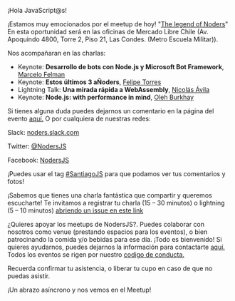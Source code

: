 ¡Hola JavaScript@s!

¡Estamos muy emocionados por el meetup de hoy! "[The legend of Noders](https://www.meetup.com/es-ES/NodersJS/events/fbgwcpyxcbgb/)" En esta oportunidad será en las oficinas de Mercado Libre Chile (Av. Apoquindo 4800, Torre 2, Piso 21, Las Condes. (Metro Escuela Militar)).

Nos acompañaran en las charlas:

- Keynote: **Desarrollo de bots con Node.js y Microsoft Bot Framework**, [Marcelo Felman](https://github.com/marcelofelman)
- Keynote: **Estos últimos 3 aÑoders**, [Felipe Torres](https://github.com/fforres)
- Lightning Talk: **Una mirada rápida a WebAssembly**, [Nicolás Ávila](https://github.com/nicoavila)
- Keynote: **Node.js: with performance in mind**, [Oleh Burkhay](https://github.com/atma)

Si tienes alguna duda puedes dejarnos un comentario en la página del evento [aquí.](https://www.meetup.com/es-ES/NodersJS/events/fbgwcpyxcbgb/)
O por cualquiera de nuestras redes:

Slack: [noders.slack.com](noders.slack.com)

Twitter: [@NodersJS](https://twitter.com/NodersJS)

Facebook: [NodersJS](https://www.facebook.com/NodersJS/)

¡Puedes usar el tag [#SantiagoJS](https://twitter.com/hashtag/santiagojs?f=tweets&vertical=default&src=hash) para que podamos ver tus comentarios y fotos!

¡Sabemos que tienes una charla fantástica que compartir y queremos escucharte! Te invitamos a registrar tu charla (15 – 30 minutos) o lightning (5 – 10 minutos) [abriendo un issue en este link](https://github.com/Noders/Meetups/issues/new)

¿Quieres apoyar los meetups de NodersJS?. Puedes colaborar con nosotros como venue (prestando espacios para los eventos), o bien patrocinando la comida y/o bebidas para ese día. ¡Todo es bienvenido! Si quieres ayudarnos, puedes dejarnos la información para contactarte [aquí.](https://github.com/Noders/Meetups/issues/new)
Todos los eventos se rigen por nuestro [codigo de conducta.](https://github.com/Noders/code_of_conduct)

Recuerda confirmar tu asistencia, o liberar tu cupo en caso de que no puedas asistir.

¡Un abrazo asíncrono y nos vemos en el Meetup!
